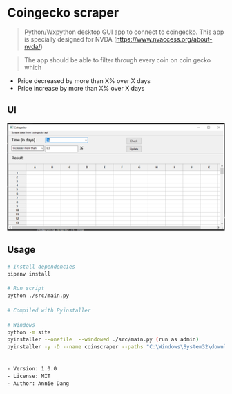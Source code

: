 # Coingecko scraper

> Python/Wxpython desktop GUI app to connect to coingecko. This app is specially designed for NVDA (https://www.nvaccess.org/about-nvda/)

> The app should be able to filter through every coin on coin gecko which

- Price decreased by more than X% over X days
- Price increase by more than X% over X days

## UI

![UI](Screenshot.png)

## Usage

```bash
# Install dependencies
pipenv install

# Run script
python ./src/main.py

# Compiled with Pyinstaller

# Windows
python -m site
pyinstaller --onefile  --windowed ./src/main.py (run as admin)
pyinstaller -y -D --name coinscraper --paths "C:\Windows\System32\downlevel" --windowed -i "icon.ico" --clean --distpath="." -p "...site-packages" main.py


- Version: 1.0.0
- License: MIT
- Author: Annie Dang
```
